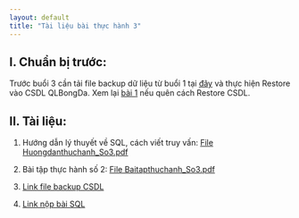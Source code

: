```yaml
---
layout: default
title: "Tài liệu bài thực hành 3"
---
```


## I. Chuẩn bị trước:

Trước buổi 3 cần tải file backup dữ liệu từ buổi 1 tại [đây](/assets/course-materials/BaiThucHanh_2019/Buoi2_ThaoTacCSDL/QLBongDa.bak) và thực hiện Restore vào CSDL QLBongDa. Xem lại [bài 1](/bai1) nếu quên cách Restore CSDL.

## II. Tài liệu:
    
1. Hướng dẫn lý thuyết về SQL, cách viết truy vấn:
    [File Huongdanthuchanh_So3.pdf](/assets/course-materials/BaiThucHanh_2019/Buoi3_4_ThaoTacCSDL_Nangcao/Huongdanthuchanh_So3.pdf)

2. Bài tập thực hành số 2:
    [File Baitapthuchanh_So3.pdf](/assets/course-materials/BaiThucHanh_2019/Buoi3_4_ThaoTacCSDL_Nangcao/Baitapthuchanh_So3.pdf)

3. [Link file backup CSDL](https://bit.ly/2TUZPZq)

4. [Link nộp bài SQL](https://bit.ly/35Yh41e)
